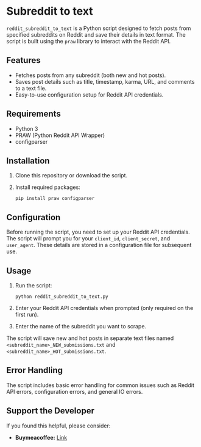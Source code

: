 # Subreddit to text

`reddit_subreddit_to_text` is a Python script designed to fetch posts from specified subreddits on Reddit and save their details in text format. The script is built using the `praw` library to interact with the Reddit API.

## Features

- Fetches posts from any subreddit (both new and hot posts).
- Saves post details such as title, timestamp, karma, URL, and comments to a text file.
- Easy-to-use configuration setup for Reddit API credentials.

## Requirements

- Python 3
- PRAW (Python Reddit API Wrapper)
- configparser

## Installation

1. Clone this repository or download the script.
2. Install required packages:

   ```
   pip install praw configparser
   ```

## Configuration

Before running the script, you need to set up your Reddit API credentials. The script will prompt you for your `client_id`, `client_secret`, and `user_agent`. These details are stored in a configuration file for subsequent use.

## Usage

1. Run the script:

   ```
   python reddit_subreddit_to_text.py
   ```

2. Enter your Reddit API credentials when prompted (only required on the first run).
3. Enter the name of the subreddit you want to scrape.

The script will save new and hot posts in separate text files named `<subreddit_name>_NEW_submissions.txt` and `<subreddit_name>_HOT_submissions.txt`.

## Error Handling

The script includes basic error handling for common issues such as Reddit API errors, configuration errors, and general IO errors.

## Support the Developer
If you found this helpful, please consider:
- **Buymeacoffee:** [Link](http://buymeacoffee.com/alteredadmin)
